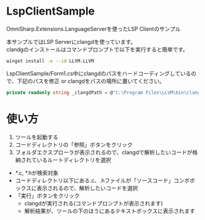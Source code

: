 # LspClientSample
OmniSharp.Extensions.LanguageServerを使ったLSP Clientのサンプル  
  
本サンプルではLSP Serverにclangdを使っています。  
clandgのインストールはコマンドプロンプトで以下を実行すると簡単です。

```sh
winget install -e --id LLVM.LLVM
```

LspClientSample/Form1.cs中にclangdのパスをハードコーディングしているので、下記のパスを修正 or clangdをパスの場所に置いてください。  

```csharp
private readonly string _clangdPath = @"C:\Program Files\LLVM\bin\clangd.exe";
```

# 使い方
1. ツールを起動する
1. コードディレクトリの「参照」ボタンをクリック
1. フォルダエクスプローラが表示されるので、clangdで解析したいコードが格納されているルートディレクトリを選択
  - *.c, *.hが検索対象
- コードディレクトリ以下にある.c、.hファイルが「ソースコード」コンボボックスに表示されるので、解析したいコードを選択
- 「実行」ボタンをクリック
  - clangdが実行される(コマンドプロンプトが表示されます)
  - 解析結果が、ツールの下のほうにあるテキストボックスに表示されます
  
